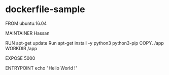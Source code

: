 # dockerfile-sample

FROM ubuntu:16.04

MAINTAINER Hassan

RUN apt-get update
Run apt-get install -y python3 python3-pip
COPY. /app
WORKDIR /app

EXPOSE 5000

ENTRYPOINT echo "Hello World !"
